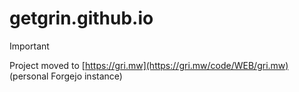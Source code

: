 # getgrin.github.io
> [!IMPORTANT]
> Project moved to [https://gri.mw](https://gri.mw/code/WEB/gri.mw) (personal Forgejo instance)
